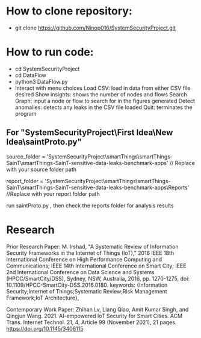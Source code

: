 # How to clone repository: 
- git clone https://github.com/Ninop016/SystemSecurityProject.git

# How to run code: 
- cd SystemSecurityProject
- cd DataFlow
- python3 DataFlow.py
- Interact with menu choices
Load CSV: load in data from either CSV file desired
Show insights: shows the number of nodes and flows 
Search Graph: input a node or flow to search for in the figures generated 
Detect anomalies: detects any leaks in the CSV file loaded
Quit: terminates the program

## For "SystemSecurityProject\First Idea\New Idea\saintProto.py"
source_folder = 'SystemSecurityProject\smartThings\smartThings-SainT\smartThings-SainT-sensitive-data-leaks-benchmark-apps'  // Replace with your source folder path

report_folder = 'SystemSecurityProject\smartThings\smartThings-SainT\smartThings-SainT-sensitive-data-leaks-benchmark-apps\Reports' //Replace with your report folder path

run saintProto.py , then check the reports folder for analysis results

# Research
Prior Research Paper: M. Irshad, "A Systematic Review of Information Security Frameworks in the Internet of Things (IoT)," 2016 IEEE 18th International Conference on High Performance Computing and Communications; IEEE 14th International Conference on Smart City; IEEE 2nd International Conference on Data Science and Systems (HPCC/SmartCity/DSS), Sydney, NSW, Australia, 2016, pp. 1270-1275, doi: 10.1109/HPCC-SmartCity-DSS.2016.0180. keywords: {Information Security;Internet of Things;Systematic Review;Risk Management Framework;IoT Architecture},

Contemporary Work Paper: Zhihan Lv, Liang Qiao, Amit Kumar Singh, and Qingjun Wang. 2021. AI-empowered IoT Security for Smart Cities. ACM Trans. Internet Technol. 21, 4, Article 99 (November 2021), 21 pages. https://doi.org/10.1145/3406115
